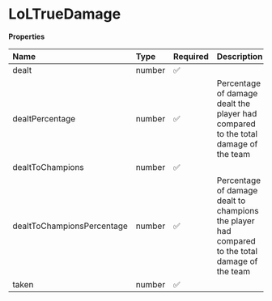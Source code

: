 # LoLTrueDamage

**Properties**

| Name                       | Type   | Required | Description                                                                                     |
| :------------------------- | :----- | :------- | :---------------------------------------------------------------------------------------------- |
| dealt                      | number | ✅       |                                                                                                 |
| dealtPercentage            | number | ✅       | Percentage of damage dealt the player had compared to the total damage of the team              |
| dealtToChampions           | number | ✅       |                                                                                                 |
| dealtToChampionsPercentage | number | ✅       | Percentage of damage dealt to champions the player had compared to the total damage of the team |
| taken                      | number | ✅       |                                                                                                 |

<!-- This file was generated by liblab | https://liblab.com/ -->
